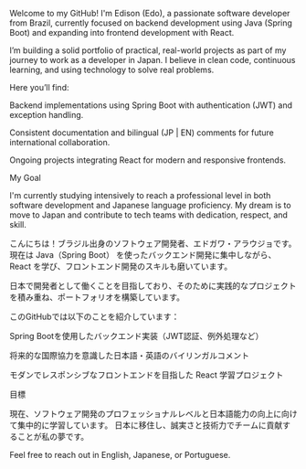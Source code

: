 Welcome to my GitHub! I'm Edison (Edo), a passionate software developer from Brazil, currently focused on backend development using Java (Spring Boot) and expanding into frontend development with React.

I’m building a solid portfolio of practical, real-world projects as part of my journey to work as a developer in Japan. I believe in clean code, continuous learning, and using technology to solve real problems.

Here you’ll find:

Backend implementations using Spring Boot with authentication (JWT) and exception handling.

Consistent documentation and bilingual (JP | EN) comments for future international collaboration.

Ongoing projects integrating React for modern and responsive frontends.

My Goal

I'm currently studying intensively to reach a professional level in both software development and Japanese language proficiency. My dream is to move to Japan and contribute to tech teams with dedication, respect, and skill.

こんにちは！ブラジル出身のソフトウェア開発者、エドガワ・アラウジョです。
現在は Java（Spring Boot） を使ったバックエンド開発に集中しながら、React を学び、フロントエンド開発のスキルも磨いています。

日本で開発者として働くことを目指しており、そのために実践的なプロジェクトを積み重ね、ポートフォリオを構築しています。

このGitHubでは以下のことを紹介しています：

Spring Bootを使用したバックエンド実装（JWT認証、例外処理など）

将来的な国際協力を意識した日本語・英語のバイリンガルコメント

モダンでレスポンシブなフロントエンドを目指した React 学習プロジェクト

目標

現在、ソフトウェア開発のプロフェッショナルレベルと日本語能力の向上に向けて集中的に学習しています。
日本に移住し、誠実さと技術力でチームに貢献することが私の夢です。

Feel free to reach out in English, Japanese, or Portuguese.
